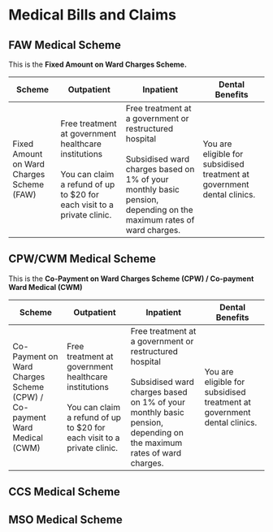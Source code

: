 # Medical Bills and Claims
## FAW Medical Scheme
This is the **Fixed Amount on Ward Charges Scheme.**


| Scheme |Outpatient | Inpatient | Dental Benefits |
| -------- | -------- | -------- | -------- |
| Fixed Amount on Ward Charges Scheme (FAW) | Free treatment at government healthcare institutions <br><br> You can claim a refund of up to $20 for each visit to a private clinic. | Free treatment at a government or restructured hospital<br><br> Subsidised ward charges based on 1% of your monthly basic pension, depending on the maximum rates of ward charges. | You are eligible for subsidised treatment at government dental clinics. |



## CPW/CWM Medical Scheme
This is the **Co-Payment on Ward Charges Scheme (CPW) / Co-payment Ward Medical (CWM)**

| Scheme |Outpatient | Inpatient | Dental Benefits |
| -------- | -------- | -------- | -------- |
| Co-Payment on Ward Charges Scheme (CPW) / Co-payment Ward Medical (CWM) | Free treatment at government healthcare institutions <br><br> You can claim a refund of up to $20 for each visit to a private clinic. | Free treatment at a government or restructured hospital<br><br> Subsidised ward charges based on 1% of your monthly basic pension, depending on the maximum rates of ward charges. | You are eligible for subsidised treatment at government dental clinics. |

## CCS Medical Scheme

## MSO Medical Scheme
